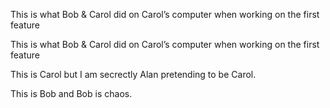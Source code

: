 
This is what Bob & Carol did on Carol’s computer when working on the first feature

This is what Bob & Carol did on Carol’s computer when working on the first feature

This is Carol but I am secrectly Alan pretending to be Carol.

This is Bob and Bob is chaos.
